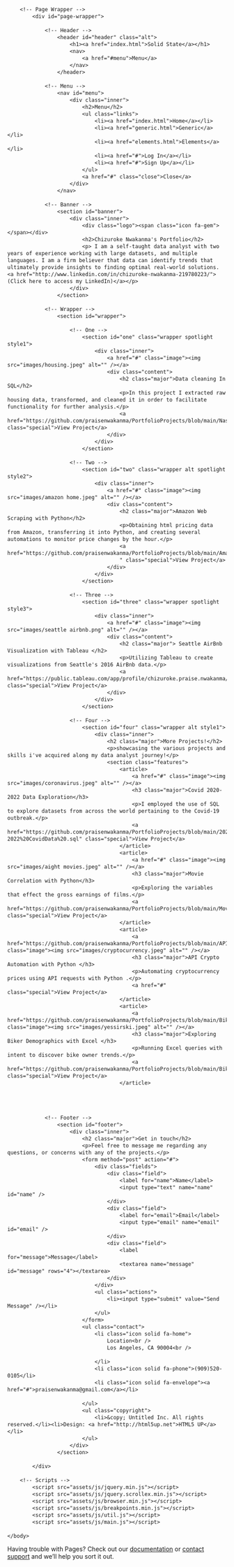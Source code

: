 <!DOCTYPE HTML>

<html>
	<head>
		<title>Chizuroke Nwakanma's Portfolio</title>
		<meta charset="utf-8" />
		<meta name="viewport" content="width=device-width, initial-scale=1, user-scalable=no" />
		<link rel="stylesheet" href="assets/css/main.css" />
		<noscript><link rel="stylesheet" href="assets/css/noscript.css" /></noscript>
	</head>
	<body class="is-preload">

		<!-- Page Wrapper -->
			<div id="page-wrapper">

				<!-- Header -->
					<header id="header" class="alt">
						<h1><a href="index.html">Solid State</a></h1>
						<nav>
							<a href="#menu">Menu</a>
						</nav>
					</header>

				<!-- Menu -->
					<nav id="menu">
						<div class="inner">
							<h2>Menu</h2>
							<ul class="links">
								<li><a href="index.html">Home</a></li>
								<li><a href="generic.html">Generic</a></li>
								<li><a href="elements.html">Elements</a></li>
								<li><a href="#">Log In</a></li>
								<li><a href="#">Sign Up</a></li>
							</ul>
							<a href="#" class="close">Close</a>
						</div>
					</nav>

				<!-- Banner -->
					<section id="banner">
						<div class="inner">
							<div class="logo"><span class="icon fa-gem"></span></div>
							<h2>Chizuroke Nwakanma's Portfolio</h2>
							<p> I am a self-taught data analyst with two years of experience working with large datasets, and multiple languages. I am a firm believer that data can identify trends that ultimately provide insights to finding optimal real-world solutions.   <a href="http://www.linkedin.com/in/chizuroke-nwakanma-219780223/">(Click here to access my LinkedIn)</a></p>
						</div>
					</section>

				<!-- Wrapper -->
					<section id="wrapper">

						<!-- One -->
							<section id="one" class="wrapper spotlight style1">
								<div class="inner">
									<a href="#" class="image"><img src="images/housing.jpeg" alt="" /></a>
									<div class="content">
										<h2 class="major">Data cleaning In SQL</h2>
										<p>In this project I extracted raw housing data, transformed, and cleaned it in order to facilitate functionality for further analysis.</p>
										<a href="https://github.com/praisenwakanma/PortfolioProjects/blob/main/NashvilleHousingData.sql" class="special">View Project</a>
									</div>
								</div>
							</section>

						<!-- Two -->
							<section id="two" class="wrapper alt spotlight style2">
								<div class="inner">
									<a href="#" class="image"><img src="images/amazon home.jpeg" alt="" /></a>
									<div class="content">
										<h2 class="major">Amazon Web Scraping with Python</h2>
										<p>Obtaining html pricing data from Amazon, transferring it into Python, and creating several automations to monitor price changes by the hour.</p>
										<a href="https://github.com/praisenwakanma/PortfolioProjects/blob/main/Amazon%20Web%20Scraping.ipynb
										" class="special">View Project</a>
									</div>
								</div>
							</section>

						<!-- Three -->
							<section id="three" class="wrapper spotlight style3">
								<div class="inner">
									<a href="#" class="image"><img src="images/seattle airbnb.png" alt="" /></a>
									<div class="content">
										<h2 class="major"> Seattle AirBnb Visualization with Tableau </h2>
										<p>Utilizing Tableau to create visualizations from Seattle's 2016 AirBnb data.</p>
										<a href="https://public.tableau.com/app/profile/chizuroke.praise.nwakanma/viz/2016SeattleAirBnbData/Dashboard1" class="special">View Project</a>
									</div>
								</div>
							</section>

						<!-- Four -->
							<section id="four" class="wrapper alt style1">
								<div class="inner">
									<h2 class="major">More Projects!</h2>
									<p>showcasing the various projects and skills i've acquired along my data analyst journey!</p>
									<section class="features">
										<article>
											<a href="#" class="image"><img src="images/coronavirus.jpeg" alt="" /></a>
											<h3 class="major">Covid 2020-2022 Data Exploration</h3>
											<p>I employed the use of SQL to explore datasets from across the world pertaining to the Covid-19 outbreak.</p>
											<a href="https://github.com/praisenwakanma/PortfolioProjects/blob/main/2020-2022%20CovidData%20.sql" class="special">View Project</a>
										</article>
										<article>
											<a href="#" class="image"><img src="images/aight movies.jpeg" alt="" /></a>
											<h3 class="major">Movie Correlation with Python</h3>
											<p>Exploring the variables that effect the gross earnings of films.</p>
											<a href="https://github.com/praisenwakanma/PortfolioProjects/blob/main/Movie%20Correlation%20Project.ipynb" class="special">View Project</a>
										</article>
										<article>
											<a href="https://github.com/praisenwakanma/PortfolioProjects/blob/main/API%20Crypto%20Automation%20with%20Python.ipynb" class="image"><img src="images/cryptocurrency.jpeg" alt="" /></a>
											<h3 class="major">API Crypto Automation with Python </h3>
											<p>Automating cryptocurrency prices using API requests with Python .</p>
											<a href="#" class="special">View Project</a>
										</article>
										<article>
											<a href="https://github.com/praisenwakanma/PortfolioProjects/blob/main/Bike%20Owners%20Demographics.zip" class="image"><img src="images/yessirski.jpeg" alt="" /></a>
											<h3 class="major">Exploring Biker Demographics with Excel </h3>
											<p>Running Excel queries with intent to discover bike owner trends.</p>
											<a href="https://github.com/praisenwakanma/PortfolioProjects/blob/main/Bike%20Owners%20Demographics.zip" class="special">View Project</a>
										</article>
									



				<!-- Footer -->
					<section id="footer">
						<div class="inner">
							<h2 class="major">Get in touch</h2>
							<p>Feel free to message me regarding any questions, or concerns with any of the projects.</p>
							<form method="post" action="#">
								<div class="fields">
									<div class="field">
										<label for="name">Name</label>
										<input type="text" name="name" id="name" />
									</div>
									<div class="field">
										<label for="email">Email</label>
										<input type="email" name="email" id="email" />
									</div>
									<div class="field">
										<label for="message">Message</label>
										<textarea name="message" id="message" rows="4"></textarea>
									</div>
								</div>
								<ul class="actions">
									<li><input type="submit" value="Send Message" /></li>
								</ul>
							</form>
							<ul class="contact">
								<li class="icon solid fa-home">
									Location<br />
									Los Angeles, CA 90004<br />
									
								</li>
								<li class="icon solid fa-phone">(909)520-0105</li>
								<li class="icon solid fa-envelope"><a href="#">praisenwakanma@gmail.com</a></li>

							</ul>
							<ul class="copyright">
								<li>&copy; Untitled Inc. All rights reserved.</li><li>Design: <a href="http://html5up.net">HTML5 UP</a></li>
							</ul>
						</div>
					</section>

			</div>

		<!-- Scripts -->
			<script src="assets/js/jquery.min.js"></script>
			<script src="assets/js/jquery.scrollex.min.js"></script>
			<script src="assets/js/browser.min.js"></script>
			<script src="assets/js/breakpoints.min.js"></script>
			<script src="assets/js/util.js"></script>
			<script src="assets/js/main.js"></script>

	</body>
</html>



Having trouble with Pages? Check out our [documentation](https://docs.github.com/categories/github-pages-basics/) or [contact support](https://support.github.com/contact) and we’ll help you sort it out.
